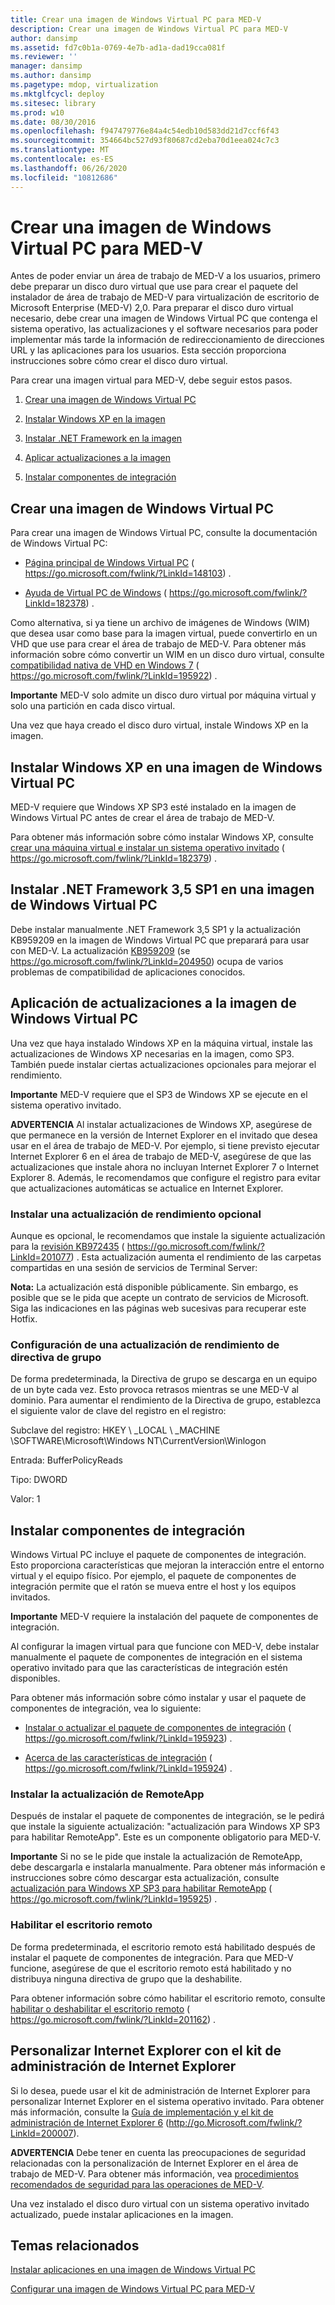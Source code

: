 ```yaml
---
title: Crear una imagen de Windows Virtual PC para MED-V
description: Crear una imagen de Windows Virtual PC para MED-V
author: dansimp
ms.assetid: fd7c0b1a-0769-4e7b-ad1a-dad19cca081f
ms.reviewer: ''
manager: dansimp
ms.author: dansimp
ms.pagetype: mdop, virtualization
ms.mktglfcycl: deploy
ms.sitesec: library
ms.prod: w10
ms.date: 08/30/2016
ms.openlocfilehash: f947479776e84a4c54edb10d583dd21d7ccf6f43
ms.sourcegitcommit: 354664bc527d93f80687cd2eba70d1eea024c7c3
ms.translationtype: MT
ms.contentlocale: es-ES
ms.lasthandoff: 06/26/2020
ms.locfileid: "10812686"
---
```

# Crear una imagen de Windows Virtual PC para MED-V


Antes de poder enviar un área de trabajo de MED-V a los usuarios, primero debe preparar un disco duro virtual que use para crear el paquete del instalador de área de trabajo de MED-V para virtualización de escritorio de Microsoft Enterprise (MED-V) 2,0. Para preparar el disco duro virtual necesario, debe crear una imagen de Windows Virtual PC que contenga el sistema operativo, las actualizaciones y el software necesarios para poder implementar más tarde la información de redireccionamiento de direcciones URL y las aplicaciones para los usuarios. Esta sección proporciona instrucciones sobre cómo crear el disco duro virtual.

Para crear una imagen virtual para MED-V, debe seguir estos pasos.

1.  [Crear una imagen de Windows Virtual PC](#bkmk-creatingavirtualmachinebyusingmicrosoftvirtualpc)

2.  [Instalar Windows XP en la imagen](#bkmk-installingwindowsxpontovpc)

3.  [Instalar .NET Framework en la imagen](#bkmk-installingnet)

4.  [Aplicar actualizaciones a la imagen](#bkmk-applypatchestovpc)

5.  [Instalar componentes de integración](#bkmk-installintegration)

## <a href="" id="bkmk-creatingavirtualmachinebyusingmicrosoftvirtualpc"></a>Crear una imagen de Windows Virtual PC


Para crear una imagen de Windows Virtual PC, consulte la documentación de Windows Virtual PC:

-   [Página principal de Windows Virtual PC](https://go.microsoft.com/fwlink/?LinkId=148103) ( https://go.microsoft.com/fwlink/?LinkId=148103) .

-   [Ayuda de Virtual PC de Windows](https://go.microsoft.com/fwlink/?LinkId=182378) ( https://go.microsoft.com/fwlink/?LinkId=182378) .

Como alternativa, si ya tiene un archivo de imágenes de Windows (WIM) que desea usar como base para la imagen virtual, puede convertirlo en un VHD que use para crear el área de trabajo de MED-V. Para obtener más información sobre cómo convertir un WIM en un disco duro virtual, consulte [compatibilidad nativa de VHD en Windows 7](https://go.microsoft.com/fwlink/?LinkId=195922) ( https://go.microsoft.com/fwlink/?LinkId=195922) .

**Importante**  MED-V solo admite un disco duro virtual por máquina virtual y solo una partición en cada disco virtual.

 

Una vez que haya creado el disco duro virtual, instale Windows XP en la imagen.

## <a href="" id="bkmk-installingwindowsxpontovpc"></a>Instalar Windows XP en una imagen de Windows Virtual PC


MED-V requiere que Windows XP SP3 esté instalado en la imagen de Windows Virtual PC antes de crear el área de trabajo de MED-V.

Para obtener más información sobre cómo instalar Windows XP, consulte [crear una máquina virtual e instalar un sistema operativo invitado](https://go.microsoft.com/fwlink/?LinkId=182379) ( https://go.microsoft.com/fwlink/?LinkId=182379) .

## <a href="" id="bkmk-installingnet"></a>Instalar .NET Framework 3,5 SP1 en una imagen de Windows Virtual PC


Debe instalar manualmente .NET Framework 3,5 SP1 y la actualización KB959209 en la imagen de Windows Virtual PC que preparará para usar con MED-V. La actualización [KB959209](https://go.microsoft.com/fwlink/?LinkId=204950) (se https://go.microsoft.com/fwlink/?LinkId=204950) ocupa de varios problemas de compatibilidad de aplicaciones conocidos.

## <a href="" id="bkmk-applypatchestovpc"></a>Aplicación de actualizaciones a la imagen de Windows Virtual PC


Una vez que haya instalado Windows XP en la máquina virtual, instale las actualizaciones de Windows XP necesarias en la imagen, como SP3. También puede instalar ciertas actualizaciones opcionales para mejorar el rendimiento.

**Importante**  MED-V requiere que el SP3 de Windows XP se ejecute en el sistema operativo invitado.

 

**ADVERTENCIA**  Al instalar actualizaciones de Windows XP, asegúrese de que permanece en la versión de Internet Explorer en el invitado que desea usar en el área de trabajo de MED-V. Por ejemplo, si tiene previsto ejecutar Internet Explorer 6 en el área de trabajo de MED-V, asegúrese de que las actualizaciones que instale ahora no incluyan Internet Explorer 7 o Internet Explorer 8. Además, le recomendamos que configure el registro para evitar que actualizaciones automáticas se actualice en Internet Explorer.

 

### Instalar una actualización de rendimiento opcional

Aunque es opcional, le recomendamos que instale la siguiente actualización para la [revisión KB972435](https://go.microsoft.com/fwlink/?LinkId=201077) ( https://go.microsoft.com/fwlink/?LinkId=201077) . Esta actualización aumenta el rendimiento de las carpetas compartidas en una sesión de servicios de Terminal Server:

**Nota:**  La actualización está disponible públicamente. Sin embargo, es posible que se le pida que acepte un contrato de servicios de Microsoft. Siga las indicaciones en las páginas web sucesivas para recuperar este Hotfix.

 

### Configuración de una actualización de rendimiento de directiva de grupo

De forma predeterminada, la Directiva de grupo se descarga en un equipo de un byte cada vez. Esto provoca retrasos mientras se une MED-V al dominio. Para aumentar el rendimiento de la Directiva de grupo, establezca el siguiente valor de clave del registro en el registro:

Subclave del registro: HKEY \ _LOCAL \ _MACHINE \\SOFTWARE\\Microsoft\\Windows NT\\CurrentVersion\\Winlogon

Entrada: BufferPolicyReads

Tipo: DWORD

Valor: 1

## <a href="" id="bkmk-installintegration"></a>Instalar componentes de integración


Windows Virtual PC incluye el paquete de componentes de integración. Esto proporciona características que mejoran la interacción entre el entorno virtual y el equipo físico. Por ejemplo, el paquete de componentes de integración permite que el ratón se mueva entre el host y los equipos invitados.

**Importante**  MED-V requiere la instalación del paquete de componentes de integración.

 

Al configurar la imagen virtual para que funcione con MED-V, debe instalar manualmente el paquete de componentes de integración en el sistema operativo invitado para que las características de integración estén disponibles.

Para obtener más información sobre cómo instalar y usar el paquete de componentes de integración, vea lo siguiente:

-   [Instalar o actualizar el paquete de componentes de integración](https://go.microsoft.com/fwlink/?LinkId=195923) ( https://go.microsoft.com/fwlink/?LinkId=195923) .

-   [Acerca de las características de integración](https://go.microsoft.com/fwlink/?LinkId=195924) ( https://go.microsoft.com/fwlink/?LinkId=195924) .

### Instalar la actualización de RemoteApp

Después de instalar el paquete de componentes de integración, se le pedirá que instale la siguiente actualización: "actualización para Windows XP SP3 para habilitar RemoteApp". Este es un componente obligatorio para MED-V.

**Importante**  Si no se le pide que instale la actualización de RemoteApp, debe descargarla e instalarla manualmente. Para obtener más información e instrucciones sobre cómo descargar esta actualización, consulte [actualización para Windows XP SP3 para habilitar RemoteApp](https://go.microsoft.com/fwlink/?LinkId=195925) ( https://go.microsoft.com/fwlink/?LinkId=195925) .

 

### Habilitar el escritorio remoto

De forma predeterminada, el escritorio remoto está habilitado después de instalar el paquete de componentes de integración. Para que MED-V funcione, asegúrese de que el escritorio remoto está habilitado y no distribuya ninguna directiva de grupo que la deshabilite.

Para obtener información sobre cómo habilitar el escritorio remoto, consulte [habilitar o deshabilitar el escritorio remoto](https://go.microsoft.com/fwlink/?LinkId=201162) ( https://go.microsoft.com/fwlink/?LinkId=201162) .

## Personalizar Internet Explorer con el kit de administración de Internet Explorer


Si lo desea, puede usar el kit de administración de Internet Explorer para personalizar Internet Explorer en el sistema operativo invitado. Para obtener más información, consulte la [Guía de implementación y el kit de administración de Internet Explorer 6](https://go.microsoft.com/fwlink/?LinkId=200007) (http://go.Microsoft.com/fwlink/?LinkId=200007).

**ADVERTENCIA**  Debe tener en cuenta las preocupaciones de seguridad relacionadas con la personalización de Internet Explorer en el área de trabajo de MED-V. Para obtener más información, vea [procedimientos recomendados de seguridad para las operaciones de MED-V](security-best-practices-for-med-v-operations.md).

 

Una vez instalado el disco duro virtual con un sistema operativo invitado actualizado, puede instalar aplicaciones en la imagen.

## Temas relacionados


[Instalar aplicaciones en una imagen de Windows Virtual PC](installing-applications-on-a-windows-virtual-pc-image.md)

[Configurar una imagen de Windows Virtual PC para MED-V](configuring-a-windows-virtual-pc-image-for-med-v.md)

 

 





